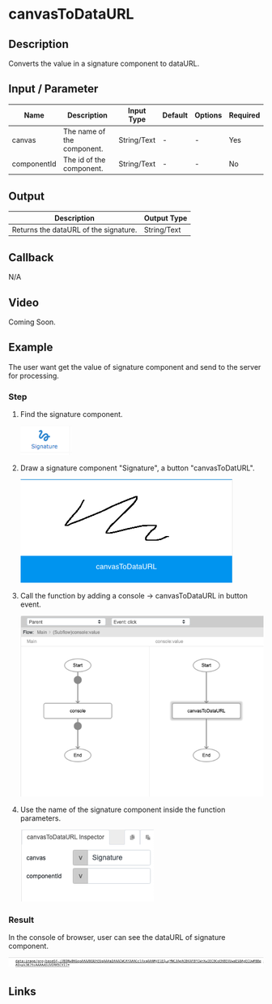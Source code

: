 # canvasToDataURL

## Description

Converts the value in a signature component to dataURL.

## Input / Parameter

| Name | Description | Input Type | Default | Options | Required |
| ------ | ------ | ------ | ------ | ------ | ------ |
| canvas | The name of the component. | String/Text | - | - | Yes |
| componentId | The id of the component. | String/Text | - | - | No |

## Output

| Description | Output Type |
| ------ | ------ |
| Returns the dataURL of the signature. | String/Text |

## Callback

N/A

## Video

Coming Soon.

<!-- Format: [![Video]({image-path}?raw=true)]({url-link}) -->

## Example

The user want get the value of signature component and send to the server for processing.

### Step

1. Find the signature component. 

    ![](../../../../document/function/App/canvasToDataURL/canvasToDataURL-step-1.png?raw=true)
    

2. Draw a signature component "Signature",  a button "canvasToDatURL".

    ![](../../../../document/function/App/canvasToDataURL/canvasToDataURL-step-2.png?raw=true)
    

3. Call the function by adding a console -> canvasToDataURL in button event.

    ![](../../../../document/function/App/canvasToDataURL/canvasToDataURL-step-3.png?raw=true)

4. Use the name of the signature component inside the function parameters.

    ![](./canvasToDataURL-step-4.png)
    
### Result

In the console of browser, user can see the dataURL of signature component.

![](../../../../document/function/App/canvasToDataURL/canvasToDataURL-result-1.png?raw=true)

## Links